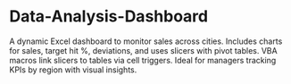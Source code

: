 # Data-Analysis-Dashboard
A dynamic Excel dashboard to monitor sales across cities. Includes charts for sales, target hit %, deviations, and uses slicers with pivot tables. VBA macros link slicers to tables via cell triggers. Ideal for managers tracking KPIs by region with visual insights.
